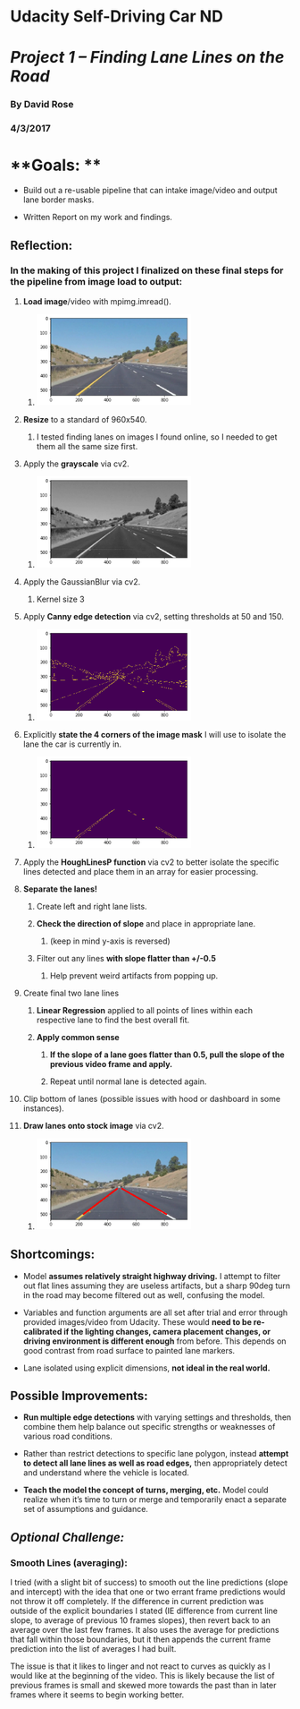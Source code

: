 Udacity Self-Driving Car ND
===========================

*Project 1 – Finding Lane Lines on the Road*
============================================

### 

### By David Rose

### 4/3/2017

**Goals: **
===========

-   Build out a re-usable pipeline that can intake image/video and
    output lane border masks.

-   Written Report on my work and findings.

**Reflection:**
---------------

### In the making of this project I finalized on these final steps for the pipeline from image load to output:

1.  **Load image**/video with mpimg.imread().

    1.  <img src="./media/image1.png" width="276" height="163" />

2.  **Resize** to a standard of 960x540.

    1.  I tested finding lanes on images I found online, so I needed to
        get them all the same size first.

3.  Apply the **grayscale** via cv2.

    1.  <img src="./media/image2.png" width="276" height="163" />

4.  Apply the GaussianBlur via cv2.

    1.  Kernel size 3

5.  Apply **Canny edge detection** via cv2, setting thresholds at 50
    and 150.

    1.  <img src="./media/image3.png" width="276" height="163" />

6.  Explicitly **state the 4 corners of the image mask** I will use to
    isolate the lane the car is currently in.

    1.  <img src="./media/image4.png" width="276" height="163" />

7.  Apply the **HoughLinesP function** via cv2 to better isolate the
    specific lines detected and place them in an array for
    easier processing.

8.  **Separate the lanes!**

    1.  Create left and right lane lists.

    2.  **Check the direction of slope** and place in appropriate lane.

        1.  (keep in mind y-axis is reversed)

    3.  Filter out any lines **with slope flatter than +/-0.5**

        1.  Help prevent weird artifacts from popping up.

9.  Create final two lane lines

    1.  **Linear Regression** applied to all points of lines within each
        respective lane to find the best overall fit.

    2.  **Apply common sense**

        1.  **If the slope of a lane goes flatter than 0.5, pull the
            slope of the previous video frame and apply.**

        2.  Repeat until normal lane is detected again.

10. Clip bottom of lanes (possible issues with hood or dashboard in
    some instances).

11. **Draw lanes onto stock image** via cv2.

    1.  <img src="./media/image5.png" width="276" height="163" />

**Shortcomings:**
-----------------

-   Model **assumes relatively straight highway driving.** I attempt to
    filter out flat lines assuming they are useless artifacts, but a
    sharp 90deg turn in the road may become filtered out as well,
    confusing the model.

-   Variables and function arguments are all set after trial and error
    through provided images/video from Udacity. These would **need to be
    re-calibrated if the lighting changes, camera placement changes, or
    driving environment is different enough** from before. This depends
    on good contrast from road surface to painted lane markers.

-   Lane isolated using explicit dimensions, **not ideal in the
    real world.**

**Possible Improvements:**
--------------------------

-   **Run multiple edge detections** with varying settings and
    thresholds, then combine them help balance out specific strengths or
    weaknesses of various road conditions.

-   Rather than restrict detections to specific lane polygon, instead
    **attempt to detect all lane lines as well as road edges,** then
    appropriately detect and understand where the vehicle is located.

-   **Teach the model the concept of turns, merging, etc.** Model could
    realize when it’s time to turn or merge and temporarily enact a
    separate set of assumptions and guidance.

***Optional Challenge:***
-------------------------

### Smooth Lines (averaging):

I tried (with a slight bit of success) to smooth out the line
predictions (slope and intercept) with the idea that one or two errant
frame predictions would not throw it off completely. If the difference
in current prediction was outside of the explicit boundaries I stated
(IE difference from current line slope, to average of previous 10 frames
slopes), then revert back to an average over the last few frames. It
also uses the average for predictions that fall within those boundaries,
but it then appends the current frame prediction into the list of
averages I had built.

The issue is that it likes to linger and not react to curves as quickly
as I would like at the beginning of the video. This is likely because
the list of previous frames is small and skewed more towards the past
than in later frames where it seems to begin working better.
